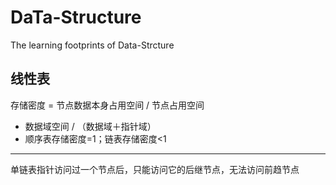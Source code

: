 # DaTa-Structure
The learning footprints of Data-Strcture
## 线性表
存储密度 = 节点数据本身占用空间 / 节点占用空间
*    数据域空间 / （数据域＋指针域）
*    顺序表存储密度=1；链表存储密度<1
-----
单链表指针访问过一个节点后，只能访问它的后继节点，无法访问前趋节点